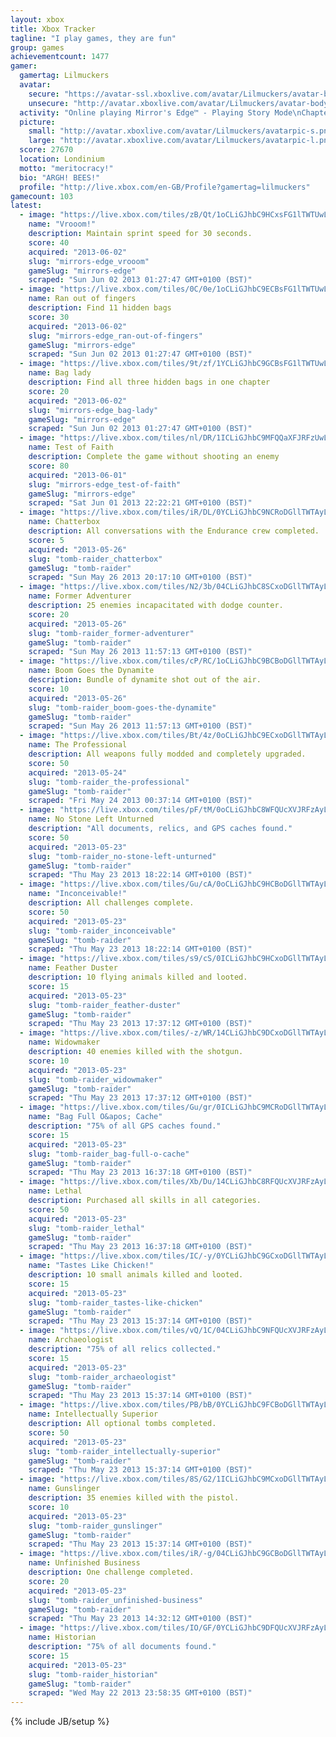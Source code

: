 ```yaml
---
layout: xbox
title: Xbox Tracker
tagline: "I play games, they are fun"
group: games
achievementcount: 1477
gamer: 
  gamertag: Lilmuckers
  avatar: 
    secure: "https://avatar-ssl.xboxlive.com/avatar/Lilmuckers/avatar-body.png"
    unsecure: "http://avatar.xboxlive.com/avatar/Lilmuckers/avatar-body.png"
  activity: "Online playing Mirror's Edge™ - Playing Story Mode\nChapter Two"
  picture: 
    small: "http://avatar.xboxlive.com/avatar/Lilmuckers/avatarpic-s.png"
    large: "http://avatar.xboxlive.com/avatar/Lilmuckers/avatarpic-l.png"
  score: 27670
  location: Londinium
  motto: "meritocracy!"
  bio: "ARGH! BEES!"
  profile: "http://live.xbox.com/en-GB/Profile?gamertag=lilmuckers"
gamecount: 103
latest: 
  - image: "https://live.xbox.com/tiles/zB/Qt/1oCLiGJhbC9HCxsFG1lTWTUwL2FjaC8wLzEzAAAAAOfn5-kCFNA=.jpg"
    name: "Vrooom!"
    description: Maintain sprint speed for 30 seconds.
    score: 40
    acquired: "2013-06-02"
    slug: "mirrors-edge_vrooom"
    gameSlug: "mirrors-edge"
    scraped: "Sun Jun 02 2013 01:27:47 GMT+0100 (BST)"
  - image: "https://live.xbox.com/tiles/0C/0e/1oCLiGJhbC9ECBsFG1lTWTUwL2FjaC8wLzIwAAAAAOfn5-kxLcw=.jpg"
    name: Ran out of fingers
    description: Find 11 hidden bags
    score: 30
    acquired: "2013-06-02"
    slug: "mirrors-edge_ran-out-of-fingers"
    gameSlug: "mirrors-edge"
    scraped: "Sun Jun 02 2013 01:27:47 GMT+0100 (BST)"
  - image: "https://live.xbox.com/tiles/9t/zf/1YCLiGJhbC9GCBsFG1lTWTUwL2FjaC8wLzIyAAAAAOfn5-rw3Oo=.jpg"
    name: Bag lady
    description: Find all three hidden bags in one chapter
    score: 20
    acquired: "2013-06-02"
    slug: "mirrors-edge_bag-lady"
    gameSlug: "mirrors-edge"
    scraped: "Sun Jun 02 2013 01:27:47 GMT+0100 (BST)"
  - image: "https://live.xbox.com/tiles/nl/DR/1ICLiGJhbC9MFQQaXFJRFzUwL2FjaC8wLzgAAAAA5+fn+-5QhQ==.jpg"
    name: Test of Faith
    description: Complete the game without shooting an enemy
    score: 80
    acquired: "2013-06-01"
    slug: "mirrors-edge_test-of-faith"
    gameSlug: "mirrors-edge"
    scraped: "Sat Jun 01 2013 22:22:21 GMT+0100 (BST)"
  - image: "https://live.xbox.com/tiles/iR/DL/0YCLiGJhbC9NCRoDGllTWTAyL2FjaC8wLzM5AAAAAOfn5-7kEJU=.jpg"
    name: Chatterbox
    description: All conversations with the Endurance crew completed.
    score: 5
    acquired: "2013-05-26"
    slug: "tomb-raider_chatterbox"
    gameSlug: "tomb-raider"
    scraped: "Sun May 26 2013 20:17:10 GMT+0100 (BST)"
  - image: "https://live.xbox.com/tiles/N2/3b/04CLiGJhbC8SCxoDGllTWTAyL2FjaC8wLzFmAAAAAOfn5-z0bSs=.jpg"
    name: Former Adventurer
    description: 25 enemies incapacitated with dodge counter.
    score: 20
    acquired: "2013-05-26"
    slug: "tomb-raider_former-adventurer"
    gameSlug: "tomb-raider"
    scraped: "Sun May 26 2013 11:57:13 GMT+0100 (BST)"
  - image: "https://live.xbox.com/tiles/cP/RC/1oCLiGJhbC9BCBoDGllTWTAyL2FjaC8wLzI1AAAAAOfn5-lt9Gw=.jpg"
    name: Boom Goes the Dynamite
    description: Bundle of dynamite shot out of the air.
    score: 10
    acquired: "2013-05-26"
    slug: "tomb-raider_boom-goes-the-dynamite"
    gameSlug: "tomb-raider"
    scraped: "Sun May 26 2013 11:57:13 GMT+0100 (BST)"
  - image: "https://live.xbox.com/tiles/Bt/4z/0oCLiGJhbC9ECxoDGllTWTAyL2FjaC8wLzEwAAAAAOfn5-0c3ho=.jpg"
    name: The Professional
    description: All weapons fully modded and completely upgraded.
    score: 50
    acquired: "2013-05-24"
    slug: "tomb-raider_the-professional"
    gameSlug: "tomb-raider"
    scraped: "Fri May 24 2013 00:37:14 GMT+0100 (BST)"
  - image: "https://live.xbox.com/tiles/pF/tM/0oCLiGJhbC8WFQUcXVJRFzAyL2FjaC8wL2IAAAAA5+fn-WNbvw==.jpg"
    name: No Stone Left Unturned
    description: "All documents, relics, and GPS caches found."
    score: 50
    acquired: "2013-05-23"
    slug: "tomb-raider_no-stone-left-unturned"
    gameSlug: "tomb-raider"
    scraped: "Thu May 23 2013 18:22:14 GMT+0100 (BST)"
  - image: "https://live.xbox.com/tiles/Gu/cA/0oCLiGJhbC9HCBoDGllTWTAyL2FjaC8wLzIzAAAAAOfn5-0v5wY=.jpg"
    name: "Inconceivable!"
    description: All challenges complete.
    score: 50
    acquired: "2013-05-23"
    slug: "tomb-raider_inconceivable"
    gameSlug: "tomb-raider"
    scraped: "Thu May 23 2013 18:22:14 GMT+0100 (BST)"
  - image: "https://live.xbox.com/tiles/s9/cS/0ICLiGJhbC9HCxoDGllTWTAyL2FjaC8wLzEzAAAAAOfn5-89168=.jpg"
    name: Feather Duster
    description: 10 flying animals killed and looted.
    score: 15
    acquired: "2013-05-23"
    slug: "tomb-raider_feather-duster"
    gameSlug: "tomb-raider"
    scraped: "Thu May 23 2013 17:37:12 GMT+0100 (BST)"
  - image: "https://live.xbox.com/tiles/-z/WR/14CLiGJhbC9DCxoDGllTWTAyL2FjaC8wLzE3AAAAAOfn5-i+NeM=.jpg"
    name: Widowmaker
    description: 40 enemies killed with the shotgun.
    score: 10
    acquired: "2013-05-23"
    slug: "tomb-raider_widowmaker"
    gameSlug: "tomb-raider"
    scraped: "Thu May 23 2013 17:37:12 GMT+0100 (BST)"
  - image: "https://live.xbox.com/tiles/Gu/gr/0ICLiGJhbC9MCRoDGllTWTAyL2FjaC8wLzM4AAAAAOfn5-8E6AY=.jpg"
    name: "Bag Full O&apos; Cache"
    description: "75% of all GPS caches found."
    score: 15
    acquired: "2013-05-23"
    slug: "tomb-raider_bag-full-o-cache"
    gameSlug: "tomb-raider"
    scraped: "Thu May 23 2013 16:37:18 GMT+0100 (BST)"
  - image: "https://live.xbox.com/tiles/Xb/Du/14CLiGJhbC8RFQUcXVJRFzAyL2FjaC8wL2UAAAAA5+fn+MGwRg==.jpg"
    name: Lethal
    description: Purchased all skills in all categories.
    score: 50
    acquired: "2013-05-23"
    slug: "tomb-raider_lethal"
    gameSlug: "tomb-raider"
    scraped: "Thu May 23 2013 16:37:18 GMT+0100 (BST)"
  - image: "https://live.xbox.com/tiles/IC/-y/0YCLiGJhbC9GCxoDGllTWTAyL2FjaC8wLzEyAAAAAOfn5-7dLzw=.jpg"
    name: "Tastes Like Chicken!"
    description: 10 small animals killed and looted.
    score: 15
    acquired: "2013-05-23"
    slug: "tomb-raider_tastes-like-chicken"
    gameSlug: "tomb-raider"
    scraped: "Thu May 23 2013 15:37:14 GMT+0100 (BST)"
  - image: "https://live.xbox.com/tiles/vQ/1C/04CLiGJhbC9NFQUcXVJRFzAyL2FjaC8wLzkAAAAA5+fn-G0Npg==.jpg"
    name: Archaeologist
    description: "75% of all relics collected."
    score: 15
    acquired: "2013-05-23"
    slug: "tomb-raider_archaeologist"
    gameSlug: "tomb-raider"
    scraped: "Thu May 23 2013 15:37:14 GMT+0100 (BST)"
  - image: "https://live.xbox.com/tiles/PB/bB/0YCLiGJhbC9FCBoDGllTWTAyL2FjaC8wLzIxAAAAAOfn5-7uFiA=.jpg"
    name: Intellectually Superior
    description: All optional tombs completed.
    score: 50
    acquired: "2013-05-23"
    slug: "tomb-raider_intellectually-superior"
    gameSlug: "tomb-raider"
    scraped: "Thu May 23 2013 15:37:14 GMT+0100 (BST)"
  - image: "https://live.xbox.com/tiles/8S/G2/1ICLiGJhbC9MCxoDGllTWTAyL2FjaC8wLzE4AAAAAOfn5-uZIe0=.jpg"
    name: Gunslinger
    description: 35 enemies killed with the pistol.
    score: 10
    acquired: "2013-05-23"
    slug: "tomb-raider_gunslinger"
    gameSlug: "tomb-raider"
    scraped: "Thu May 23 2013 15:37:14 GMT+0100 (BST)"
  - image: "https://live.xbox.com/tiles/iR/-g/04CLiGJhbC9GCBoDGllTWTAyL2FjaC8wLzIyAAAAAOfn5-zPH5U=.jpg"
    name: Unfinished Business
    description: One challenge completed.
    score: 20
    acquired: "2013-05-23"
    slug: "tomb-raider_unfinished-business"
    gameSlug: "tomb-raider"
    scraped: "Thu May 23 2013 14:32:12 GMT+0100 (BST)"
  - image: "https://live.xbox.com/tiles/IO/GF/0YCLiGJhbC9DFQUcXVJRFzAyL2FjaC8wLzcAAAAA5+fn-qrhOw==.jpg"
    name: Historian
    description: "75% of all documents found."
    score: 15
    acquired: "2013-05-23"
    slug: "tomb-raider_historian"
    gameSlug: "tomb-raider"
    scraped: "Wed May 22 2013 23:58:35 GMT+0100 (BST)"
---
```

{% include JB/setup %}
